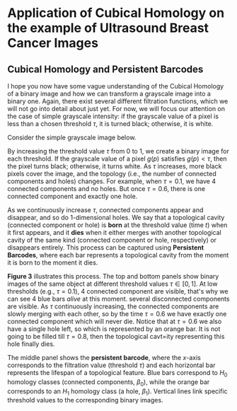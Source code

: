 # Application of Cubical Homology on the example of Ultrasound Breast Cancer Images

## Cubical Homology and Persistent Barcodes

I hope you now have some vague understanding of the Cubical Homology of a binary image and how we can transform a grayscale image into a binary one. Again, there exist several different filtration functions, which we will not go into detail about just yet. For now, we will focus our attention on the case of simple grayscale intensity: if the grayscale value of a pixel is less than a chosen threshold $\tau$, it is turned black; otherwise, it is white.  

Consider the simple grayscale image below.  

By increasing the threshold value $\tau$ from $0$ to $1$, we create a binary image for each threshold. If the grayscale value of a pixel $g(p)$ satisfies $g(p) < \tau$, then the pixel turns black; otherwise, it turns white. As $\tau$ increases, more black pixels cover the image, and the topology (i.e., the number of connected components and holes) changes. For example, when $\tau = 0.1$, we have $4$ connected components and no holes. But once $\tau = 0.6$, there is one connected component and exactly one hole.  

As we continuously increase $\tau$, connected components appear and disappear, and so do $1$-dimensional holes. We say that a topological cavity (connected component or hole) is **born** at the threshold value (time $t$) when it first appears, and it **dies** when it either merges with another topological cavity of the same kind (connected component or hole, respectively) or disappears entirely. This process can be captured using **Persistent Barcodes**, where each bar represents a topological cavity from the moment it is born to the moment it dies.  

**Figure 3** illustrates this process. The top and bottom panels show binary images of the same object at different threshold values $\tau \in [0,1]$. At low thresholds (e.g., $\tau = 0.1$), 4 connected component are visible, that's why we can see 4 blue bars *alive* at this moment. 
several disconnected components are visible. As  $\tau$ continuously increasing, the connected components are slowly merging with each other, so by the time  $\tau = 0.6$ we have exactly one connected component which will never die. Notice that at  $\tau=0.6$ we also have a single hole left, so which is represented by an orange bar. It is not going to be filled till  $\tau = 0.8$, then the topological cavt=ity representing this hole finally dies. 

The middle panel shows the **persistent barcode**, where the $x$-axis corresponds to the filtration value (threshold $\tau$) and each horizontal bar represents the lifespan of a topological feature. Blue bars correspond to $H_0$ homology classes (connected components, $\beta_0$), while the orange bar corresponds to an $H_1$ homology class (a hole, $\beta_1$). Vertical lines link specific threshold values to the corresponding binary images.  
